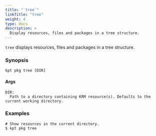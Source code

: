 ```yaml
---
title: "`tree`"
linkTitle: "tree"
weight: 4
type: docs
description: >
  Display resources, files and packages in a tree structure.
---
```


<!--mdtogo:Short
    Display resources, files and packages in a tree structure.
-->

`tree` displays resources, files and packages in a tree structure.

### Synopsis

<!--mdtogo:Long-->

```
kpt pkg tree [DIR]
```

<!--mdtogo-->

#### Args

```
DIR:
  Path to a directory containing KRM resource(s). Defaults to the current working directory.
```

### Examples

<!--mdtogo:Examples-->

```shell
# Show resources in the current directory.
$ kpt pkg tree
```

<!--mdtogo-->
